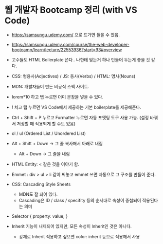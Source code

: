 # 웹 개발자 Bootcamp 정리 (with VS Code)

- https://samsungu.udemy.com/ 으로 드가면 들을 수 있음.

- https://samsungu.udemy.com/course/the-web-developer-bootcamp/learn/lecture/22553936?start=93#overview

- 고수들도 HTML Boilerplate 쓴다.. 나한테 맞는거 하나 만들어 두는게 좋을 것 같다.

- CSS: 형용사(Adjectives) / JS: 동사(Verbs) / HTML: 명사(Nouns)

- MDN: 개발자들이 만든 비공식 스펙 사이트.

- lorem*10 하고 탭 누르면 더미 문장을 넣을 수 있다.

- ! 치고 탭 누르면 VS Code에서 제공하는 기본 boilerplate를 제공해준다.

- Ctrl + Shift + P 누르고 Formatter 누르면 자동 포멧팅 도구 사용 가능. (설정 바꿔서 저장할 때 적용되게 할 수도 있음)

- ol / ul (Ordered List / Unordered List)

- Alt + Shift + Down -> 그 줄 복사해서 아래로 내림
  - Alt + Down -> 그 줄을 내림

- HTML Entity: &lt; 같은 것을 이야기 함.

- Emmet : div > ul > li 같이 써놓고 emmet 쓰면 자동으로 그 구조를 만들어 준다.

- CSS: Cascading Style Sheets
  - MDN도 잘 되어 있다.
  - Cascading은 ID / class / specifity 등의 순서대로 속성이 중첩되어 적용된다는 의미

- Selector { property: value; }

- Inherit 기능이 내제되어 있지만, 모든 속성이 Inherit인 것은 아니다.
  - 강제로 Inherit 적용하고 싶으면 color: inherit 등으로 적용해서 사용